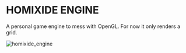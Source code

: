 # HOMIXIDE ENGINE

A personal game engine to mess with OpenGL. For now it only renders a grid.

![homixide_engine](https://github.com/user-attachments/assets/42bf21ae-33f0-4e0a-bfa8-cc37bcb096b6)
